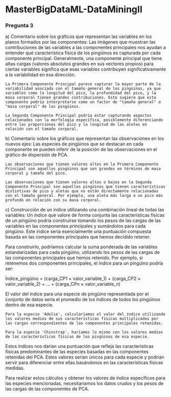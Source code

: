 # MasterBigDataML-DataMiningII
 

### Pregunta 3
a) Comentario sobre los gráficos que representan las variables en los planos formados por las componentes:
Las imágenes que muestran las contribuciones de las variables a las componentes principales nos ayudan a entender qué característica física de los pingüinos es capturada por cada componente principal. Generalmente, una componente principal que tiene altas cargas (valores absolutos grandes en sus vectores propios) para ciertas variables significa que esas variables contribuyen significativamente a la variabilidad en esa dirección.

    La Primera Componente Principal parece capturar la mayor parte de la variabilidad asociada con el tamaño general de los pingüinos, ya que variables como la longitud del pico, la profundidad del pico, y la masa corporal tienen grandes contribuciones. Esto sugiere que esta componente podría interpretarse como un factor de "tamaño general" o "masa corporal" de los pingüinos.

    La Segunda Componente Principal podría estar capturando aspectos relacionados con la morfología específica, posiblemente diferenciando entre las proporciones del pico y la longitud de las aletas en relación con el tamaño corporal.

b) Comentario sobre los gráficos que representan las observaciones en los nuevos ejes:
Las especies de pingüinos que se destacan en cada componente se pueden inferir de la posición de las observaciones en el gráfico de dispersión de PCA.

    Las observaciones que tienen valores altos en la Primera Componente Principal son aquellos pingüinos que son grandes en términos de masa corporal y tamaño del pico.

    Las observaciones que tienen valores altos o bajos en la Segunda Componente Principal son aquellos pingüinos que tienen características distintivas de pico y aletas que no están directamente relacionadas con el tamaño general. Por ejemplo, una aleta más larga o un pico más profundo en relación con su masa corporal.

c) Construcción de un índice utilizando una combinación lineal de todas las variables:
Un índice que valore de forma conjunta las características físicas de un pingüino podría construirse tomando los pesos de las cargas de las variables en las componentes principales y sumándolos para cada pingüino. Este índice sería esencialmente una puntuación compuesta basada en las componentes principales que hemos decidido retener.

Para construirlo, podríamos calcular la suma ponderada de las variables estandarizadas para cada pingüino, utilizando los pesos de las cargas de las componentes principales que hemos retenido. Por ejemplo, si retenemos dos componentes principales, el índice para un pingüino podría ser:

Índice_pingüino = (carga_CP1 × valor_variable_1) + (carga_CP2 × valor_variable_2) + ... + (carga_CPn × valor_variable_n)

El valor del índice para una especie de pingüino representada por el conjunto de datos sería el promedio de los índices de todos los pingüinos dentro de esa especie.

    Para la especie 'Adelie', calcularíamos el valor del índice utilizando los valores medios de sus características físicas multiplicados por las cargas correspondientes de las componentes principales retenidas.

    Para la especie 'Chinstrap', haríamos lo mismo con los valores medios de las características físicas de los pingüinos de esa especie.

Estos índices nos darían una puntuación que refleja las características físicas predominantes de las especies basadas en las componentes retenidas del PCA. Estos valores serían únicos para cada especie y podrían servir para diferenciar entre ellas basándonos en las características físicas medidas.

Para realizar estos cálculos y obtener los valores de índice específicos para las especies mencionadas, necesitaríamos los datos crudos y los pesos de las cargas de las componentes de PCA.